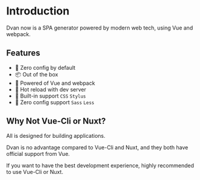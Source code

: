 # Introduction
Dvan now is a SPA generator powered by modern web tech, using Vue and webpack.

## Features
- 🚀 Zero config by default
- 📦 Out of the box
- 💪 Powered of Vue and webpack
- 🔧 Hot reload with dev server
- 🔗 Built-in support `CSS` `Stylus`
- 🔨 Zero config support `Sass` `Less`

## Why Not Vue-Cli or Nuxt?
All is designed for building applications.

Dvan is no advantage compared to Vue-Cli and Nuxt, and they both have official support from Vue.

If you want to have the best development experience, highly recommended to use Vue-Cli or Nuxt.
